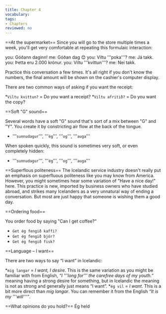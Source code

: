 ```yaml
---
title: Chapter 4
vocabulary:
tags:
- Chapters
reviewed: no
---
```


==At the supermarket==
Since you will go to the store multiple times a week, you'll get very comfortable at repeating this formulaic interaction:

<Conversation>
you: Góðann daginn!
me: Góðan dag 😊
you: Viltu '''poka'''?
me: Já takk.
you: Þetta eru 2.000 krónur.
you: Viltu '''kvittun'''?
me: Nei takk.
</Conversation>

Practice this conversation a few times. It's all right if you don't know the numbers, the final amount will be shown on the cashier's computer display.

There are two common ways of asking if you want the receipt:

*`Viltu kvittun?` = Do you want a receipt?
*`Viltu afritið?` = Do you want the copy?

==Soft "G" sound==

Several words have a soft "G" sound that's sort of a mix between "G" and "Y". You create it by constricting air flow at the back of the tongue.

* '''`sunnudagur`''', '''`ég`''', '''`og`''', '''`auga`'''

When spoken quickly, this sound is sometimes very soft, or even completely hidden:

* '''`sunnudagur`''', '''`ég`''', '''`og`''', '''`auga`'''

==Superflous politeness==
The Icelandic service industry doesn't really put an emphasis on superfluous politeness like you may know from America. However, you might sometimes hear some variation of "Have a nice day!" here. This practice is new, imported by business owners who have studied abroad, and strikes many Icelanders as a very unnatural way of ending a conversation. But most are just happy that someone is wishing them a good day.

==Ordering food==

You order food by saying "Can I get coffee?"

* `Get ég fengið kaffi?`
* `Get ég fengið bjór?`
* `Get ég fengið fisk?`

==Language – I want==

There are two ways to say “I want” in Icelandic:

*`mig langar` = _I want, I desire_. This is the same variation as you might be familiar with from English, _“I '''long for''' the carefree days of my youth.”_ meaning having a strong desire for something, but in Icelandic the meaning is not as strong and generally just means “I want”.
*`ég vil` = _I want_. This is a bit more direct than _mig langar_. You can remember it from the English _“It is my '''will'''”_.

==What opinions do you hold?==
Ég held

